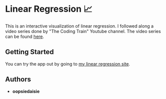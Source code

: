 # Linear Regression 📈 

This is an interactive visualization of linear regression. I followed along a video series done by "The Coding Train" Youtube channel. The video series can be found [here](https://www.youtube.com/watch?v=Qt3ZABW5lD0&t=1s).

## Getting Started

You can try the app out by going to [my linear regression site](https://oopsiedaisie.github.io/linear_regression/).

## Authors

* **oopsiedaisie**
